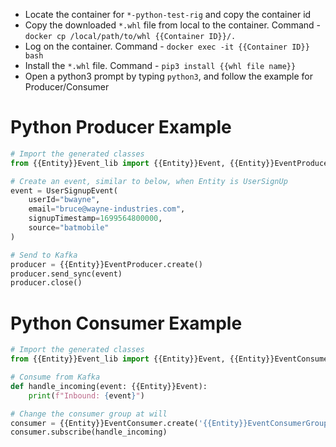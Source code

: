 - Locate the container for `*-python-test-rig` and copy the container id
- Copy the downloaded `*.whl` file from local to the container. Command - ```docker cp /local/path/to/whl {{Container ID}}/.```
- Log on the container. Command - ```docker exec -it {{Container ID}} bash```
- Install the `*.whl` file. Command - ```pip3 install {{whl file name}} ```
- Open a python3 prompt by typing `python3`, and follow the example for Producer/Consumer

# Python Producer Example

```python
# Import the generated classes
from {{Entity}}Event_lib import {{Entity}}Event, {{Entity}}EventProducer

# Create an event, similar to below, when Entity is UserSignUp  
event = UserSignupEvent(
    userId="bwayne",
    email="bruce@wayne-industries.com",
    signupTimestamp=1699564800000,
    source="batmobile"
)

# Send to Kafka
producer = {{Entity}}EventProducer.create()
producer.send_sync(event)
producer.close()
```

# Python Consumer Example

```python
# Import the generated classes
from {{Entity}}Event_lib import {{Entity}}Event, {{Entity}}EventConsumer

# Consume from Kafka
def handle_incoming(event: {{Entity}}Event):
    print(f"Inbound: {event}")

# Change the consumer group at will
consumer = {{Entity}}EventConsumer.create('{{Entity}}EventConsumerGroup')
consumer.subscribe(handle_incoming)
```
